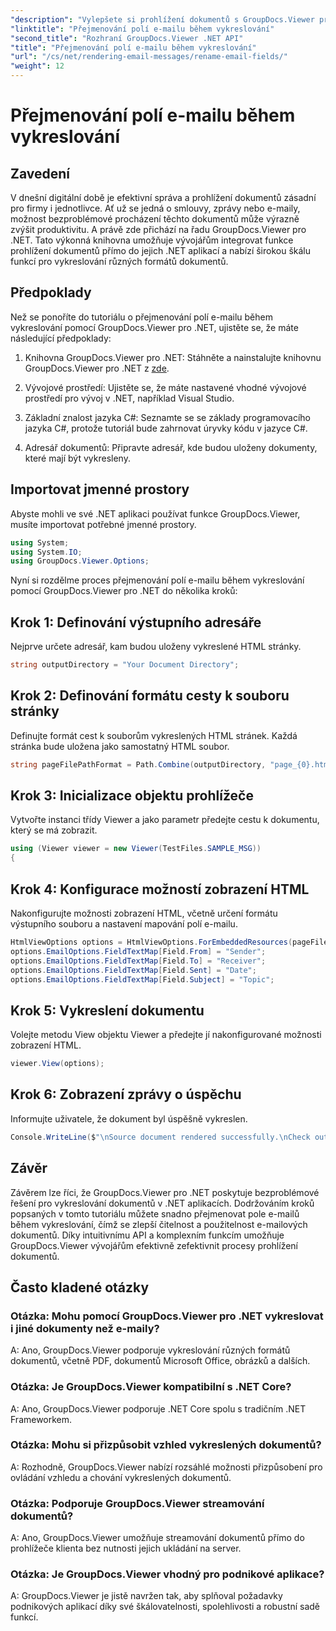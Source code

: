 ```yaml
---
"description": "Vylepšete si prohlížení dokumentů s GroupDocs.Viewer pro .NET. Bezproblémově vykreslujte a upravujte e-maily."
"linktitle": "Přejmenování polí e-mailu během vykreslování"
"second_title": "Rozhraní GroupDocs.Viewer .NET API"
"title": "Přejmenování polí e-mailu během vykreslování"
"url": "/cs/net/rendering-email-messages/rename-email-fields/"
"weight": 12
---
```


# Přejmenování polí e-mailu během vykreslování

## Zavedení

V dnešní digitální době je efektivní správa a prohlížení dokumentů zásadní pro firmy i jednotlivce. Ať už se jedná o smlouvy, zprávy nebo e-maily, možnost bezproblémové procházení těchto dokumentů může výrazně zvýšit produktivitu. A právě zde přichází na řadu GroupDocs.Viewer pro .NET. Tato výkonná knihovna umožňuje vývojářům integrovat funkce prohlížení dokumentů přímo do jejich .NET aplikací a nabízí širokou škálu funkcí pro vykreslování různých formátů dokumentů.

## Předpoklady

Než se ponoříte do tutoriálu o přejmenování polí e-mailu během vykreslování pomocí GroupDocs.Viewer pro .NET, ujistěte se, že máte následující předpoklady:

1. Knihovna GroupDocs.Viewer pro .NET: Stáhněte a nainstalujte knihovnu GroupDocs.Viewer pro .NET z [zde](https://releases.groupdocs.com/viewer/net/).

2. Vývojové prostředí: Ujistěte se, že máte nastavené vhodné vývojové prostředí pro vývoj v .NET, například Visual Studio.

3. Základní znalost jazyka C#: Seznamte se se základy programovacího jazyka C#, protože tutoriál bude zahrnovat úryvky kódu v jazyce C#.

4. Adresář dokumentů: Připravte adresář, kde budou uloženy dokumenty, které mají být vykresleny.

## Importovat jmenné prostory

Abyste mohli ve své .NET aplikaci používat funkce GroupDocs.Viewer, musíte importovat potřebné jmenné prostory.

```csharp
using System;
using System.IO;
using GroupDocs.Viewer.Options;
```

Nyní si rozdělme proces přejmenování polí e-mailu během vykreslování pomocí GroupDocs.Viewer pro .NET do několika kroků:

## Krok 1: Definování výstupního adresáře

Nejprve určete adresář, kam budou uloženy vykreslené HTML stránky.

```csharp
string outputDirectory = "Your Document Directory";
```

## Krok 2: Definování formátu cesty k souboru stránky

Definujte formát cest k souborům vykreslených HTML stránek. Každá stránka bude uložena jako samostatný HTML soubor.

```csharp
string pageFilePathFormat = Path.Combine(outputDirectory, "page_{0}.html");
```

## Krok 3: Inicializace objektu prohlížeče

Vytvořte instanci třídy Viewer a jako parametr předejte cestu k dokumentu, který se má zobrazit.

```csharp
using (Viewer viewer = new Viewer(TestFiles.SAMPLE_MSG))
{
```

## Krok 4: Konfigurace možností zobrazení HTML

Nakonfigurujte možnosti zobrazení HTML, včetně určení formátu výstupního souboru a nastavení mapování polí e-mailu.

```csharp
HtmlViewOptions options = HtmlViewOptions.ForEmbeddedResources(pageFilePathFormat);
options.EmailOptions.FieldTextMap[Field.From] = "Sender";
options.EmailOptions.FieldTextMap[Field.To] = "Receiver";
options.EmailOptions.FieldTextMap[Field.Sent] = "Date";
options.EmailOptions.FieldTextMap[Field.Subject] = "Topic";
```

## Krok 5: Vykreslení dokumentu

Volejte metodu View objektu Viewer a předejte jí nakonfigurované možnosti zobrazení HTML.

```csharp
viewer.View(options);
```

## Krok 6: Zobrazení zprávy o úspěchu

Informujte uživatele, že dokument byl úspěšně vykreslen.

```csharp
Console.WriteLine($"\nSource document rendered successfully.\nCheck output in {outputDirectory}.");
```

## Závěr

Závěrem lze říci, že GroupDocs.Viewer pro .NET poskytuje bezproblémové řešení pro vykreslování dokumentů v .NET aplikacích. Dodržováním kroků popsaných v tomto tutoriálu můžete snadno přejmenovat pole e-mailů během vykreslování, čímž se zlepší čitelnost a použitelnost e-mailových dokumentů. Díky intuitivnímu API a komplexním funkcím umožňuje GroupDocs.Viewer vývojářům efektivně zefektivnit procesy prohlížení dokumentů.

## Často kladené otázky

### Otázka: Mohu pomocí GroupDocs.Viewer pro .NET vykreslovat i jiné dokumenty než e-maily?

A: Ano, GroupDocs.Viewer podporuje vykreslování různých formátů dokumentů, včetně PDF, dokumentů Microsoft Office, obrázků a dalších.

### Otázka: Je GroupDocs.Viewer kompatibilní s .NET Core?

A: Ano, GroupDocs.Viewer podporuje .NET Core spolu s tradičním .NET Frameworkem.

### Otázka: Mohu si přizpůsobit vzhled vykreslených dokumentů?

A: Rozhodně, GroupDocs.Viewer nabízí rozsáhlé možnosti přizpůsobení pro ovládání vzhledu a chování vykreslených dokumentů.

### Otázka: Podporuje GroupDocs.Viewer streamování dokumentů?

A: Ano, GroupDocs.Viewer umožňuje streamování dokumentů přímo do prohlížeče klienta bez nutnosti jejich ukládání na server.

### Otázka: Je GroupDocs.Viewer vhodný pro podnikové aplikace?

A: GroupDocs.Viewer je jistě navržen tak, aby splňoval požadavky podnikových aplikací díky své škálovatelnosti, spolehlivosti a robustní sadě funkcí.